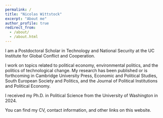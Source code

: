 ```yaml
---
permalink: /
title: "Nicolas Wittstock"
excerpt: "About me"
author_profile: true
redirect_from: 
  - /about/
  - /about.html
---
```



I am a Postdoctoral Scholar in Technology and National Security at the UC Institute for Global Conflict and Cooperation. 

I work on topics related to political economy, environmental politics, and the politics of technological change. My research has been published or is forthcoming in Cambridge University Press, Economic and Political Studies, South European Society and Politics, and the Journal of Political Institutions and Political Economy. 

I received my Ph.D. in Political Science from the University of Washington in 2024.

You can find my CV, contact information, and other links on this website. 
